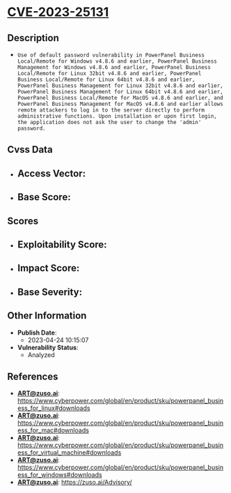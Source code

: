 
# [CVE-2023-25131](https://cve.mitre.org/cgi-bin/cvename.cgi?name=CVE-2023-25131)

## Description

- `Use of default password vulnerability in PowerPanel Business Local/Remote for Windows v4.8.6 and earlier, PowerPanel Business Management for Windows v4.8.6 and earlier, PowerPanel Business Local/Remote for Linux 32bit v4.8.6 and earlier, PowerPanel Business Local/Remote for Linux 64bit v4.8.6 and earlier, PowerPanel Business Management for Linux 32bit v4.8.6 and earlier, PowerPanel Business Management for Linux 64bit v4.8.6 and earlier, PowerPanel Business Local/Remote for MacOS v4.8.6 and earlier, and PowerPanel Business Management for MacOS v4.8.6 and earlier allows remote attackers to log in to the server directly to perform administrative functions. Upon installation or upon first login, the application does not ask the user to change the 'admin' password.`

## Cvss Data

- **Access Vector**:
  - 
- **Base Score**:
  - 

## Scores

- **Exploitability Score**:
  - 
- **Impact Score**:
  - 
- **Base Severity**:
  - 

## Other Information

- **Publish Date**:
  - 2023-04-24 10:15:07
- **Vulnerability Status**:
  - Analyzed

## References

- **ART@zuso.ai**: https://www.cyberpower.com/global/en/product/sku/powerpanel_business_for_linux#downloads
- **ART@zuso.ai**: https://www.cyberpower.com/global/en/product/sku/powerpanel_business_for_mac#downloads
- **ART@zuso.ai**: https://www.cyberpower.com/global/en/product/sku/powerpanel_business_for_virtual_machine#downloads
- **ART@zuso.ai**: https://www.cyberpower.com/global/en/product/sku/powerpanel_business_for_windows#downloads
- **ART@zuso.ai**: https://zuso.ai/Advisory/
